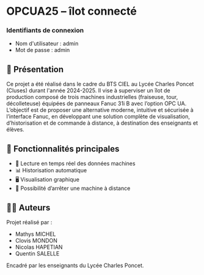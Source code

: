 # OPCUA25 – îlot connecté

### Identifiants de connexion
- Nom d'utilisateur : admin
- Mot de passe : admin

## 📌 Présentation

Ce projet a été réalisé dans le cadre du BTS CIEL au Lycée Charles Poncet (Cluses) durant l'année 2024-2025. Il vise à superviser un îlot de production composé de trois machines industrielles (fraiseuse, tour, décolleteuse) équipées de panneaux Fanuc 31i B avec l’option OPC UA.
L’objectif est de proposer une alternative moderne, intuitive et sécurisée à l’interface Fanuc, en développant une solution complète de visualisation, d’historisation et de commande à distance, à destination des enseignants et élèves.

## 🚀 Fonctionnalités principales

- 📡 Lecture en temps réel des données machines
- 📊 Historisation automatique
- 🖥️ Visualisation graphique
- 🛑 Possibilité d’arrêter une machine à distance

## 👨‍💻 Auteurs
Projet réalisé par :
- Mathys MICHEL
- Clovis MONDON
- Nicolas HAPETIAN
- Quentin SALELLE

Encadré par les enseignants du Lycée Charles Poncet.